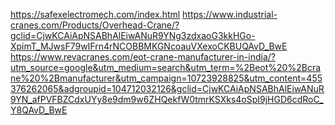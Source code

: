 https://safexelectromech.com/index.html
https://www.industrial-cranes.com/Products/Overhead-Crane/?gclid=CjwKCAiApNSABhAlEiwANuR9YNg3zdxaoG3kkHGo-XpimT_MJwsF79wIFrn4rNCOBBMKGNcoauVXexoCKBUQAvD_BwE
https://www.revacranes.com/eot-crane-manufacturer-in-india/?utm_source=google&utm_medium=search&utm_term=%2Beot%20%2Bcrane%20%2Bmanufacturer&utm_campaign=10723928825&utm_content=455376262065&adgroupid=104712032126&gclid=CjwKCAiApNSABhAlEiwANuR9YN_afPVFBZCdxUYy8e9dm9w6ZHQekfW0tmrKSXks4oSpI9jHGD6cdRoC_Y8QAvD_BwE
